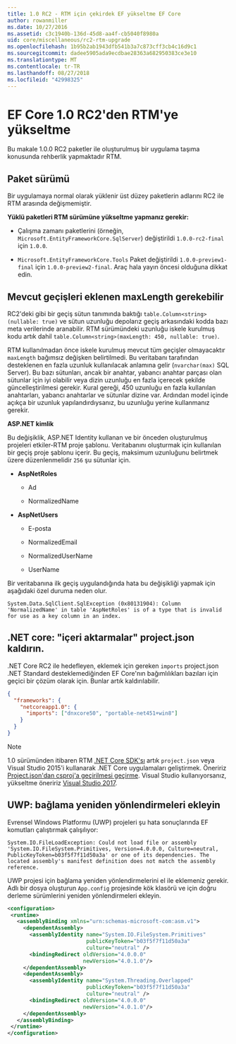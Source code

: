 ```yaml
---
title: 1.0 RC2 - RTM için çekirdek EF yükseltme EF Core
author: rowanmiller
ms.date: 10/27/2016
ms.assetid: c3c1940b-136d-45d8-aa4f-cb5040f8980a
uid: core/miscellaneous/rc2-rtm-upgrade
ms.openlocfilehash: 1b95b2ab1943dfb541b3a7c873cff3cb4c16d9c1
ms.sourcegitcommit: dadee5905ada9ecdbae28363a682950383ce3e10
ms.translationtype: MT
ms.contentlocale: tr-TR
ms.lasthandoff: 08/27/2018
ms.locfileid: "42998325"
---
```

# <a name="upgrading-from-ef-core-10-rc2-to-rtm"></a>EF Core 1.0 RC2'den RTM'ye yükseltme

Bu makale 1.0.0 RC2 paketler ile oluşturulmuş bir uygulama taşıma konusunda rehberlik yapmaktadır RTM.

## <a name="package-versions"></a>Paket sürümü

Bir uygulamaya normal olarak yüklenir üst düzey paketlerin adlarını RC2 ile RTM arasında değişmemiştir.

**Yüklü paketleri RTM sürümüne yükseltme yapmanız gerekir:**

* Çalışma zamanı paketlerini (örneğin, `Microsoft.EntityFrameworkCore.SqlServer`) değiştirildi `1.0.0-rc2-final` için `1.0.0`.

* `Microsoft.EntityFrameworkCore.Tools` Paket değiştirildi `1.0.0-preview1-final` için `1.0.0-preview2-final`. Araç hala yayın öncesi olduğuna dikkat edin.

## <a name="existing-migrations-may-need-maxlength-added"></a>Mevcut geçişleri eklenen maxLength gerekebilir

RC2'deki gibi bir geçiş sütun tanımında baktığı `table.Column<string>(nullable: true)` ve sütun uzunluğu depolarız geçiş arkasındaki kodda bazı meta verilerinde aranabilir. RTM sürümündeki uzunluğu iskele kurulmuş kodu artık dahil `table.Column<string>(maxLength: 450, nullable: true)`.

RTM kullanılmadan önce iskele kurulmuş mevcut tüm geçişler olmayacaktır `maxLength` bağımsız değişken belirtilmedi. Bu veritabanı tarafından desteklenen en fazla uzunluk kullanılacak anlamına gelir (`nvarchar(max)` SQL Server). Bu bazı sütunları, ancak bir anahtar, yabancı anahtar parçası olan sütunlar için iyi olabilir veya dizin uzunluğu en fazla içerecek şekilde güncelleştirilmesi gerekir. Kural gereği, 450 uzunluğu en fazla kullanılan anahtarları, yabancı anahtarlar ve sütunlar dizine var. Ardından model içinde açıkça bir uzunluk yapılandırdıysanız, bu uzunluğu yerine kullanmanız gerekir.

**ASP.NET kimlik**

Bu değişiklik, ASP.NET Identity kullanan ve bir önceden oluşturulmuş projeleri etkiler-RTM proje şablonu. Veritabanını oluşturmak için kullanılan bir geçiş proje şablonu içerir. Bu geçiş, maksimum uzunluğunu belirtmek üzere düzenlenmelidir `256` şu sütunlar için.

*  **AspNetRoles**

    * Ad

    * NormalizedName

*  **AspNetUsers**

   * E-posta

   * NormalizedEmail

   * NormalizedUserName

   * UserName

Bir veritabanına ilk geçiş uygulandığında hata bu değişikliği yapmak için aşağıdaki özel duruma neden olur.

    System.Data.SqlClient.SqlException (0x80131904): Column 'NormalizedName' in table 'AspNetRoles' is of a type that is invalid for use as a key column in an index.

## <a name="net-core-remove-imports-in-projectjson"></a>.NET core: "içeri aktarmalar" project.json kaldırın.

.NET Core RC2 ile hedefleyen, eklemek için gereken `imports` project.json .NET Standard desteklemediğinden EF Core'nın bağımlılıkları bazıları için geçici bir çözüm olarak için. Bunlar artık kaldırılabilir.

``` json
{
  "frameworks": {
    "netcoreapp1.0": {
      "imports": ["dnxcore50", "portable-net451+win8"]
    }
  }
}
```

> [!NOTE]  
> 1.0 sürümünden itibaren RTM [.NET Core SDK'sı](https://www.microsoft.com/net/download/core) artık `project.json` veya Visual Studio 2015'i kullanarak .NET Core uygulamaları geliştirmek. Öneririz [Project.json'dan csproj'a geçirilmesi geçirme](https://docs.microsoft.com/dotnet/articles/core/migration/). Visual Studio kullanıyorsanız, yükseltme öneririz [Visual Studio 2017](https://www.visualstudio.com/downloads/).

## <a name="uwp-add-binding-redirects"></a>UWP: bağlama yeniden yönlendirmeleri ekleyin

Evrensel Windows Platformu (UWP) projeleri şu hata sonuçlarında EF komutları çalıştırmak çalışılıyor:

    System.IO.FileLoadException: Could not load file or assembly 'System.IO.FileSystem.Primitives, Version=4.0.0.0, Culture=neutral, PublicKeyToken=b03f5f7f11d50a3a' or one of its dependencies. The located assembly's manifest definition does not match the assembly reference.

UWP projesi için bağlama yeniden yönlendirmelerini el ile eklemeniz gerekir. Adlı bir dosya oluşturun `App.config` projesinde kök klasörü ve için doğru derleme sürümlerini yeniden yönlendirmeleri ekleyin.

``` xml
<configuration>
 <runtime>
   <assemblyBinding xmlns="urn:schemas-microsoft-com:asm.v1">
     <dependentAssembly>
       <assemblyIdentity name="System.IO.FileSystem.Primitives"
                         publicKeyToken="b03f5f7f11d50a3a"
                         culture="neutral" />
       <bindingRedirect oldVersion="4.0.0.0"
                        newVersion="4.0.1.0"/>
     </dependentAssembly>
     <dependentAssembly>
       <assemblyIdentity name="System.Threading.Overlapped"
                         publicKeyToken="b03f5f7f11d50a3a"
                         culture="neutral" />
       <bindingRedirect oldVersion="4.0.0.0"
                        newVersion="4.0.1.0"/>
     </dependentAssembly>
   </assemblyBinding>
 </runtime>
</configuration>
```
